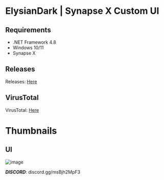 # ElysianDark | Synapse X Custom UI

## Requirements
 - .NET Framework 4.8
 - Windows 10/11
 - Synapse X

## Releases
Releases: [Here](https://github.com/Vyniscool/ElysianDark/releases/tag/ElysianDark)

## VirusTotal
VirusTotal: [Here](https://www.virustotal.com/gui/file-analysis/MjY1ZWE3MjBiOWY5ZmU0NzY5N2E2MmM4NzgwZDJkNGI6MTY1Mjk5ODA3NA==)

# Thumbnails
## UI
![image](https://media.discordapp.net/attachments/976847050790539264/976969764431876096/unknown.png)

***DISCORD***: discord.gg/msBjh2MpF3
